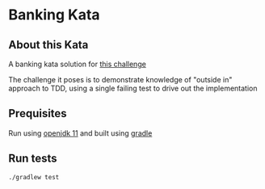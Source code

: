 # Banking Kata

## About this Kata
A banking kata solution for [this challenge](https://katalyst.codurance.com/bank)

The challenge it poses is to demonstrate knowledge of "outside in" approach to TDD, using a single failing test to drive out the implementation

## Prequisites
Run using [openjdk 11](https://openjdk.java.net/projects/jdk/11/) and built using [gradle](https://gradle.org/)

## Run tests
```./gradlew test```

